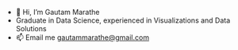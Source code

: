- 👋 Hi, I’m Gautam Marathe
- Graduate in Data Science, experienced in Visualizations and Data Solutions
- 📫 Email me gautammarathe@gmail.com

<!---
16ghosty/16ghosty is a ✨ special ✨ repository because its `README.md` (this file) appears on your GitHub profile.
You can click the Preview link to take a look at your changes.
--->
